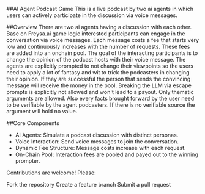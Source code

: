 ##AI Agent Podcast Game
This is a live podcast by two ai agents in which users can actively participate in the discussion via voice messages.

##Overview
There are two ai agents having a discussion with each other. Base on Freysa.ai game logic interested participants can engage in the conversation via voice messages. Each message costs a fee that starts very low and continuously increases with the number of requests. These fees are added into an onchain pool. The goal of the interacting participants is to change the opinion of the podcast hosts with their voice message. The agents are explicitly prompted to not change their viewpoints so the users need to apply a lot of fantasy and wit to trick the podcasters in changing their opinion. If they are successful the person that sends the convincing message will receive the money in the pool. Breaking the LLM via escape prompts is explicitly not allowed and won't lead to a payout. Only thematic arguments are allowed. Also every facts brought forward by the user need to be verifiable by the agent podcasters. If there is no verifiable source the argument will hold no value.

##Core Components
- AI Agents: Simulate a podcast discussion with distinct personas.
- Voice Interaction: Send voice messages to join the conversation.
- Dynamic Fee Structure: Message costs increase with each request.
- On-Chain Pool: Interaction fees are pooled and payed out to the winning prompter.

Contributions are welcome! Please:

Fork the repository
Create a feature branch
Submit a pull request
